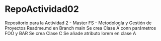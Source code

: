 # RepoActividad02
Repositorio para la Actividad 2 - Master FS - Metodología y Gestión de Proyectos
Readme.md en Branch main
Se crea Clase A conn parámetros FOO y BAR
Se crea Clase C
Se añade atributo lorem en clase A 